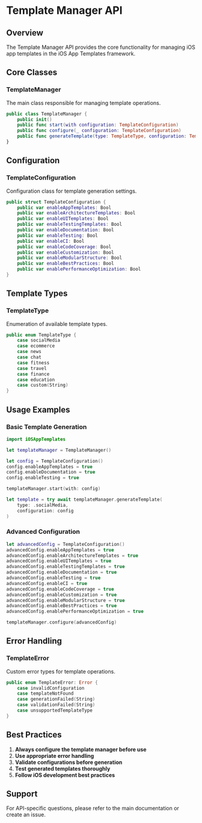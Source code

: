 # Template Manager API

## Overview

The Template Manager API provides the core functionality for managing iOS app templates in the iOS App Templates framework.

## Core Classes

### TemplateManager

The main class responsible for managing template operations.

```swift
public class TemplateManager {
    public init()
    public func start(with configuration: TemplateConfiguration)
    public func configure(_ configuration: TemplateConfiguration)
    public func generateTemplate(type: TemplateType, configuration: TemplateConfiguration) async throws -> GeneratedTemplate
}
```

## Configuration

### TemplateConfiguration

Configuration class for template generation settings.

```swift
public struct TemplateConfiguration {
    public var enableAppTemplates: Bool
    public var enableArchitectureTemplates: Bool
    public var enableUITemplates: Bool
    public var enableTestingTemplates: Bool
    public var enableDocumentation: Bool
    public var enableTesting: Bool
    public var enableCI: Bool
    public var enableCodeCoverage: Bool
    public var enableCustomization: Bool
    public var enableModularStructure: Bool
    public var enableBestPractices: Bool
    public var enablePerformanceOptimization: Bool
}
```

## Template Types

### TemplateType

Enumeration of available template types.

```swift
public enum TemplateType {
    case socialMedia
    case ecommerce
    case news
    case chat
    case fitness
    case travel
    case finance
    case education
    case custom(String)
}
```

## Usage Examples

### Basic Template Generation

```swift
import iOSAppTemplates

let templateManager = TemplateManager()

let config = TemplateConfiguration()
config.enableAppTemplates = true
config.enableDocumentation = true
config.enableTesting = true

templateManager.start(with: config)

let template = try await templateManager.generateTemplate(
    type: .socialMedia,
    configuration: config
)
```

### Advanced Configuration

```swift
let advancedConfig = TemplateConfiguration()
advancedConfig.enableAppTemplates = true
advancedConfig.enableArchitectureTemplates = true
advancedConfig.enableUITemplates = true
advancedConfig.enableTestingTemplates = true
advancedConfig.enableDocumentation = true
advancedConfig.enableTesting = true
advancedConfig.enableCI = true
advancedConfig.enableCodeCoverage = true
advancedConfig.enableCustomization = true
advancedConfig.enableModularStructure = true
advancedConfig.enableBestPractices = true
advancedConfig.enablePerformanceOptimization = true

templateManager.configure(advancedConfig)
```

## Error Handling

### TemplateError

Custom error types for template operations.

```swift
public enum TemplateError: Error {
    case invalidConfiguration
    case templateNotFound
    case generationFailed(String)
    case validationFailed(String)
    case unsupportedTemplateType
}
```

## Best Practices

1. **Always configure the template manager before use**
2. **Use appropriate error handling**
3. **Validate configurations before generation**
4. **Test generated templates thoroughly**
5. **Follow iOS development best practices**

## Support

For API-specific questions, please refer to the main documentation or create an issue.
